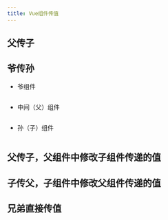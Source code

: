 ```yaml
---
title: Vue组件传值
---
```


## 父传子

## 爷传孙

* 爷组件

```html

```

* 中间（父）组件

```html

```

* 孙（子）组件

```html

```

## 父传子，父组件中修改子组件传递的值

## 子传父，子组件中修改父组件传递的值

## 兄弟直接传值
